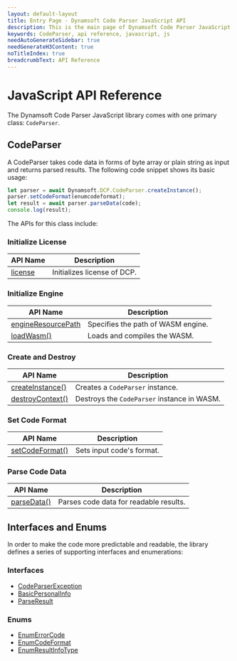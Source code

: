 ```yaml
---
layout: default-layout
title: Entry Page - Dynamsoft Code Parser JavaScript API
description: This is the main page of Dynamsoft Code Parser JavaScript SDK API Reference.
keywords: CodeParser, api reference, javascript, js
needAutoGenerateSidebar: true
needGenerateH3Content: true
noTitleIndex: true
breadcrumbText: API Reference
---
```


# JavaScript API Reference

The Dynamsoft Code Parser JavaScript library comes with one primary class: `CodeParser`.

## CodeParser

A CodeParser takes code data in forms of byte array or plain string as input and returns parsed results. The following code snippet shows its basic usage:

```js
let parser = await Dynamsoft.DCP.CodeParser.createInstance();
parser.setCodeFormat(enumcodeformat);
let result = await parser.parseData(code);
console.log(result);
```

The APIs for this class include:

### Initialize License

| API Name | Description |
|---|---|
| [license](./licenseControl.md#license) | Initializes license of DCP. |

### Initialize Engine

| API Name | Description |
|---|---|
| [engineResourcePath](./initializeEngine.md#engineresourcepath) | Specifies the path of WASM engine. |
| [loadWasm()](./initializeEngine.md#loadwasm) | Loads and compiles the WASM. |

### Create and Destroy

| API Name | Description |
|---|---|
| [createInstance()](./codeParser.md#createinstance) | Creates a `CodeParser` instance. |
| [destroyContext()](./codeParser.md#destroycontext) | Destroys the `CodeParser` instance in WASM. |

### Set Code Format

| API Name | Description |
|---|---|
| [setCodeFormat()](./codeParser.md#setcodeformat) | Sets input code's format. |

### Parse Code Data

| API Name | Description |
|---|---|
| [parseData()](./codeParser.md#parsedata) | Parses code data for readable results. |

<!--

### Set Encryption Key

| API Name | Description |
|---|---|
| [setCryptoPublicKey()](CodeParser.md#setcryptopublickey) | Set a public key if code parsing needs. |
| [setCertificate()](CodeParser.md#setcertificate) | Set a certificate if code parsing needs. |

-->

## Interfaces and Enums

In order to make the code more predictable and readable, the library defines a series of supporting interfaces and enumerations:

### Interfaces

* [CodeParserException](./interface/CodeParserException.md)
* [BasicPersonalInfo](./interface/BasicPersonalInfo.md)
* [ParseResult](./interface/ParseResult.md)

### Enums

* [EnumErrorCode](./enum/EnumErrorCode.md)
* [EnumCodeFormat](./enum/EnumCodeFormat.md)
* [EnumResultInfoType](./enum/EnumResultInfoType.md)
